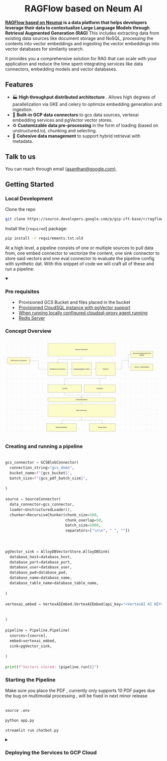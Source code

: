 <h1 align="center">RAGFlow based on Neum AI</h1>



**[RAGFlow based on Neumai](https://neum.ai) is a data platform that helps developers leverage their data to contextualize Large Language Models through Retrieval Augmented Generation (RAG)** This includes
extracting data from existing data sources like document storage and NoSQL, processing the contents into vector embeddings and ingesting the vector embeddings into vector databases for similarity search. 

It provides you a comprehensive solution for RAG that can scale with your application and reduce the time spent integrating services like data connectors, embedding models and vector databases.

## Features

- 🏭 **High throughput distributed architecture** . Allows high degrees of parallelization via GKE and celery to optimize embedding generation and ingestion. 
- 🧱 **Built-in GCP data connectors** to gcs data sources, vertexai embedding services and pgVector vector stores.
- ♻ **Customizable data pre-processing** in the form of loading (based on unstructured.io), chunking and selecting.
- 🤝 **Cohesive data management** to support hybrid retrieval with metadata.


## Talk to us

You can reach through email ([asanthan@google.com](mailto:asanthan@google.com)), 

## Getting Started


### Local Development

Clone the repo
```bash
git clone https://source.developers.google.com/p/gcp-cft-base/r/ragflow
```

Install the [`required`] package:

```bash
pip install -r requirements.txt.old
```


At a high level, a pipeline consists of one or multiple sources to pull data from, one embed connector to vectorize the content,  one sink connector to store said vectors and one eval connector to evaluate the pipeline config with synthetic dat.
With this snippet of code we will craft all of these and run a pipeline:


<details open><summary>

  ### Pre requisites

  - Provisioned GCS Bucket and files placed in the bucket
  - [Provisioned CloudSQL instance with pgVector support](https://cloud.google.com/blog/products/databases/using-pgvector-llms-and-langchain-with-google-cloud-databases)
  - [When running locally configured cloudsql-proxy agent running](https://cloud.google.com/sql/docs/mysql/connect-auth-proxy#mac-m1)
  - [Redis Server](https://redis.io/docs/install/install-redis/install-redis-on-mac-os/)

  ### Concept Overview

  ![ragflow concept](data/images/pipeline_flow.png)

  ### Creating and running a pipeline
 
  
  ```python
  
  gcs_connector = GCSBlobConnector(
    connection_string="gcs_demo",
    bucket_name=f"{gcs_bucket}",
    batch_size=f"{gcs_pdf_batch_size}",

  )

  source = SourceConnector(
    data_connector=gcs_connector,
    loader=UnstructuredLoader(),
    chunker=RecursiveChunker(chunk_size=500,
                             chunk_overlap=50,
                             batch_size=1000,
                             separators=["\n\n", " ", ""])
    
    
    
  pgVector_sink = AlloyDBVectorStore.AlloyDBSink(
    database_host=database_host,  
    database_port=database_port, 
    database_user=database_user,
    database_pwd=database_pwd, 
    database_name=database_name,
    database_table_name=database_table_name,

  )

  vertexai_embed = VertexAIEmbed.VertexAIEmbed(api_key="<VertexAI AI KEY>")


  )

  pipeline = Pipeline.Pipeline(
    sources=[source],
    embed=vertexai_embed,
    sink=pgVector_sink,

  )

  print(f"Vectors stored: {pipeline.run()}")
  ```

  
### Starting the Pipeline

Make sure you place the PDF , currently only supports 10 PDF pages due the bug on multimodal processing , will be fixed in next minor release


```shell

source .env

python app.py

streamlit run chatbot.py

```

</summary>

</details>





<details><summary>
  
  ### Deploying the Services to GCP Cloud
  </summary>

![ragflow concept](data/images/rag_flow_pipeline.png)
  
 Instructions TBD


</details>

